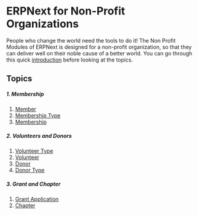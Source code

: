 <!-- add-breadcrumbs -->
# ERPNext for Non-Profit Organizations

People who change the world need the tools to do it! The Non Profit Modules of ERPNext is designed for a non-profit organization, so that they can deliver well on their noble cause of a better world. You can go through this quick [introduction](/docs/user/manual/en/non_profit/introduction) before looking at the topics.

## Topics

##### 1. Membership
1. [Member](/docs/user/manual/en/non_profit/member)
1. [Membership Type](/docs/user/manual/en/non_profit/membership_type)
1. [Membership](/docs/user/manual/en/non_profit/membership)

##### 2. Volunteers and Donors
1. [Volunteer Type](/docs/user/manual/en/non_profit/volunteer_type)
1. [Volunteer](/docs/user/manual/en/non_profit/volunteer)
1. [Donor](/docs/user/manual/en/non_profit/donor)
1. [Donor Type](/docs/user/manual/en/non_profit/donor_type)

##### 3. Grant and Chapter
1. [Grant Application](/docs/user/manual/en/non_profit/grant-application/)
1. [Chapter](/docs/user/manual/en/non_profit/Chapter/chapter)
